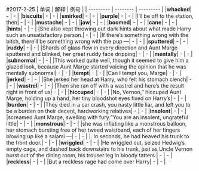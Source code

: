 #2017-2-25
| 单词 | 解释 | 例句 |
| --------- | -------- | --------- |
|**whacked**| - | - |
|**biscuits**| - | - |
|**smirked**| - | - |
|**purple**| - | - |
|I’ll be off to the station, then| - | - |
|**mustache**| - | - |
|**jaw**| - | - |
|**boomed**| - | - |
|**cane**| - | - |
|**hints**| - | - |
|She also kept throwing out dark hints about what made Harry such an unsatisfactory person.| - | - |
|If there’s something wrong with the bitch, there’ll be something wrong with the pup —| - | - |
|**sputtered**| - | - |
|**ruddy**| - | - |
|Shards of glass flew in every direction and Aunt Marge sputtered and blinked, her great ruddy face dripping| - | - |
|**mentally**| - | - |
|**subnormal**| - | - |
|This worked quite well, though it seemed to give him a glazed look, because Aunt Marge started voicing the opinion that he was mentally subnormal| - | - |
|**tempt**| - | - |
|Can I tempt you, Marge| - | - |
|**jerked**| - | - |
|She jerked her head at Harry, who felt his stomach clench| - | - |
|**wastrel**| - | - |
|Then she ran off with a wastrel and here’s the result right in front of us| - | - |
|**hiccuped**| - | - |
|No, Vernon,” hiccuped Aunt Marge, holding up a hand, her tiny bloodshot eyes fixed on Harry’s| - | - |
|**burden**| - | - |
|They died in a car crash, you nasty little liar, and left you to be a burden on their decent, hardworking relatives| - | - |
|**insolent**| - | - |
|screamed Aunt Marge, swelling with fury.“You are an insolent, ungrateful little| - | - |
|**monstrous**| - | - |
|she was inflating like a monstrous balloon, her stomach bursting free of her tweed waistband, each of her fingers blowing up like a salami —| - | - |
|. In seconds, he had heaved his trunk to the front door.| - | - |
|**wriggled**| - | - |
|He wriggled out, seized Hedwig’s empty cage, and dashed back downstairs to his trunk, just as Uncle Vernon burst out of the dining room, his trouser leg in bloody tatters.| - | - |
|**reckless**| - | - |
|But a reckless rage had come over Harry| - | - |



